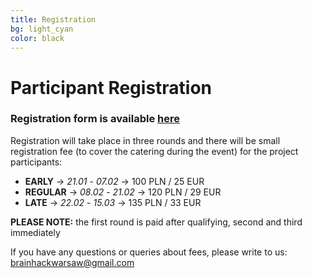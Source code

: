 ```yaml
---
title: Registration
bg: light_cyan
color: black
---
```


#  Participant Registration


<!-- ## **Participant Registration opens SOON**. -->


### Registration form is available [here](https://forms.gle/TZdae6npgRFQ9DKD9)


Registration will take place in three rounds and there will be small registration fee (to cover the catering during the event) for the project participants:
* **EARLY** -> *21.01* - *07.02* -> 100 PLN / 25 EUR
* **REGULAR** -> *08.02* - *21.02* -> 120 PLN / 29 EUR
* **LATE** -> *22.02* - *15.03* -> 135 PLN / 33 EUR

**PLEASE NOTE:** the first round is paid after qualifying, second and third immediately


If you have any questions or queries about fees, please write to us: [brainhackwarsaw@gmail.com](mailto:brainhackwarsaw@gmail.com)

<!--
### Payment details
   * **Bank account:** 
   * **IBAN**:
   * **SWIFT/BIC**:
   * **Transfer title**: 

For your convenience we prepared a list of nice and friendly hotels where you get a special Brainhack Warsaw discount:




Please send the project proposals before 1st September  2017 to the mailing address: [brainhackwarsaw@gmail.com](mailto:brainhackwarsaw@gmail.com)
-->
<!--
Registration for project participants will start in September and it will last until 1st November 2017 .

During registration, there will be small  registration fee for the project participants (to cover the catering during the event, not more than 20€)
-->
